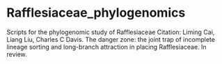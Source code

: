 # Rafflesiaceae_phylogenomics
Scripts for the phylogenomic study of Rafflesiaceae
Citation: Liming Cai, Liang Liu, Charles C Davis. The danger zone: the joint trap of incomplete lineage sorting and long-branch attraction in placing Rafflesiaceae. In review.
